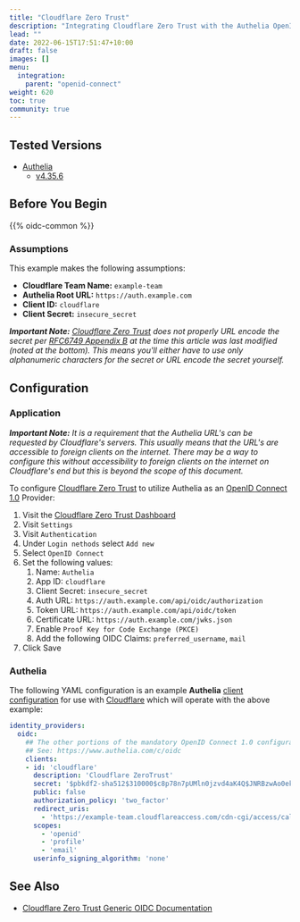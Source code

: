```yaml
---
title: "Cloudflare Zero Trust"
description: "Integrating Cloudflare Zero Trust with the Authelia OpenID Connect Provider."
lead: ""
date: 2022-06-15T17:51:47+10:00
draft: false
images: []
menu:
  integration:
    parent: "openid-connect"
weight: 620
toc: true
community: true
---
```


## Tested Versions

* [Authelia]
  * [v4.35.6](https://github.com/authelia/authelia/releases/tag/v4.35.6)

## Before You Begin

{{% oidc-common %}}

### Assumptions

This example makes the following assumptions:

* __Cloudflare Team Name:__ `example-team`
* __Authelia Root URL:__ `https://auth.example.com`
* __Client ID:__ `cloudflare`
* __Client Secret:__ `insecure_secret`

*__Important Note:__ [Cloudflare Zero Trust] does not properly URL encode the secret per [RFC6749 Appendix B] at the
time this article was last modified (noted at the bottom). This means you'll either have to use only alphanumeric
characters for the secret or URL encode the secret yourself.*

[RFC6749 Appendix B]: https://datatracker.ietf.org/doc/html/rfc6749#appendix-B

## Configuration

### Application

*__Important Note:__ It is a requirement that the Authelia URL's can be requested by Cloudflare's servers. This usually
means that the URL's are accessible to foreign clients on the internet. There may be a way to configure this without
accessibility to foreign clients on the internet on Cloudflare's end but this is beyond the scope of this document.*

To configure [Cloudflare Zero Trust] to utilize Authelia as an [OpenID Connect 1.0] Provider:

1. Visit the [Cloudflare Zero Trust Dashboard](https://dash.teams.cloudflare.com)
2. Visit `Settings`
3. Visit `Authentication`
4. Under `Login nethods` select `Add new`
5. Select `OpenID Connect`
6. Set the following values:
   1. Name: `Authelia`
   2. App ID: `cloudflare`
   3. Client Secret: `insecure_secret`
   4. Auth URL: `https://auth.example.com/api/oidc/authorization`
   5. Token URL: `https://auth.example.com/api/oidc/token`
   6. Certificate URL: `https://auth.example.com/jwks.json`
   7. Enable `Proof Key for Code Exchange (PKCE)`
   8. Add the following OIDC Claims: `preferred_username`, `mail`
7. Click Save

### Authelia

The following YAML configuration is an example __Authelia__
[client configuration](../../../configuration/identity-providers/openid-connect/clients.md) for use with [Cloudflare]
which will operate with the above example:

```yaml
identity_providers:
  oidc:
    ## The other portions of the mandatory OpenID Connect 1.0 configuration go here.
    ## See: https://www.authelia.com/c/oidc
    clients:
    - id: 'cloudflare'
      description: 'Cloudflare ZeroTrust'
      secret: '$pbkdf2-sha512$310000$c8p78n7pUMln0jzvd4aK4Q$JNRBzwAo0ek5qKn50cFzzvE9RXV88h1wJn5KGiHrD0YKtZaR/nCb2CJPOsKaPK0hjf.9yHxzQGZziziccp6Yng'  # The digest of 'insecure_secret'.
      public: false
      authorization_policy: 'two_factor'
      redirect_uris:
        - 'https://example-team.cloudflareaccess.com/cdn-cgi/access/callback'
      scopes:
        - 'openid'
        - 'profile'
        - 'email'
      userinfo_signing_algorithm: 'none'
```

## See Also

* [Cloudflare Zero Trust Generic OIDC Documentation](https://developers.cloudflare.com/cloudflare-one/identity/idp-integration/generic-oidc/)

[Authelia]: https://www.authelia.com
[Cloudflare]: https://www.cloudflare.com/
[Cloudflare Zero Trust]: https://www.cloudflare.com/products/zero-trust/
[OpenID Connect 1.0]: ../../openid-connect/introduction.md
